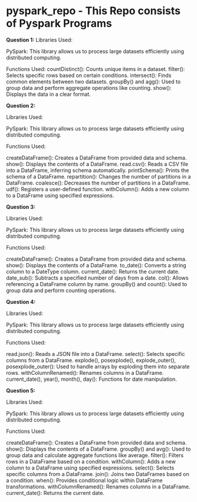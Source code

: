 # pyspark_repo - This Repo consists of Pyspark Programs
**Question 1:**
Libraries Used:

PySpark: This library allows us to process large datasets efficiently using distributed computing.

Functions Used:
countDistinct(): Counts unique items in a dataset.
filter(): Selects specific rows based on certain conditions.
intersect(): Finds common elements between two datasets.
groupBy() and agg(): Used to group data and perform aggregate operations like counting.
show(): Displays the data in a clear format.

**Question 2:**

Libraries Used:

PySpark: This library allows us to process large datasets efficiently using distributed computing.

Functions Used:


createDataFrame(): Creates a DataFrame from provided data and schema.
show(): Displays the contents of a DataFrame.
read.csv(): Reads a CSV file into a DataFrame, inferring schema automatically.
printSchema(): Prints the schema of a DataFrame.
repartition(): Changes the number of partitions in a DataFrame.
coalesce(): Decreases the number of partitions in a DataFrame.
udf(): Registers a user-defined function.
withColumn(): Adds a new column to a DataFrame using specified expressions.

**Question 3:**

Libraries Used:

PySpark: This library allows us to process large datasets efficiently using distributed computing.

Functions Used:

createDataFrame(): Creates a DataFrame from provided data and schema.
show(): Displays the contents of a DataFrame.
to_date(): Converts a string column to a DateType column.
current_date(): Returns the current date.
date_sub(): Subtracts a specified number of days from a date.
col(): Allows referencing a DataFrame column by name.
groupBy() and count(): Used to group data and perform counting operations.

**Question 4:**

Libraries Used:

PySpark: This library allows us to process large datasets efficiently using distributed computing.

Functions Used:

read.json(): Reads a JSON file into a DataFrame.
select(): Selects specific columns from a DataFrame.
explode(), posexplode(), explode_outer(), posexplode_outer(): Used to handle arrays by exploding them into separate rows.
withColumnRenamed(): Renames columns in a DataFrame.
current_date(), year(), month(), day(): Functions for date manipulation.

**Question 5:**

Libraries Used:

PySpark: This library allows us to process large datasets efficiently using distributed computing.

Functions Used:

createDataFrame(): Creates a DataFrame from provided data and schema.
show(): Displays the contents of a DataFrame.
groupBy() and avg(): Used to group data and calculate aggregate functions like average.
filter(): Filters rows in a DataFrame based on a condition.
withColumn(): Adds a new column to a DataFrame using specified expressions.
select(): Selects specific columns from a DataFrame.
join(): Joins two DataFrames based on a condition.
when(): Provides conditional logic within DataFrame transformations.
withColumnRenamed(): Renames columns in a DataFrame.
current_date(): Returns the current date.
